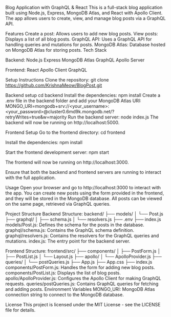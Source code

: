 Blog Application with GraphQL & React
This is a full-stack blog application built using Node.js, Express, MongoDB Atlas, and React with Apollo Client. The app allows users to create, view, and manage blog posts via a GraphQL API.

Features
Create a post: Allows users to add new blog posts.
View posts: Displays a list of all blog posts.
GraphQL API: Uses a GraphQL API for handling queries and mutations for posts.
MongoDB Atlas: Database hosted on MongoDB Atlas for storing posts.
Tech Stack

Backend:
Node.js
Express
MongoDB Atlas
GraphQL
Apollo Server

Frontend:
React
Apollo Client
GraphQL

Setup Instructions
Clone the repository:
git clone https://github.com/KrishnaMeow/BlogPost.git

Backend setup
cd backend
Install the dependencies:
npm install
Create a .env file in the backend folder and add your MongoDB Atlas URI:
MONGO_URI=mongodb+srv://<your_username>:<your_password>@cluster0.6md9k.mongodb.net/?retryWrites=true&w=majority
Run the backend server:
node index.js
The backend will now be running on http://localhost:5000.

Frontend Setup
Go to the frontend directory:
cd frontend

Install the dependencies:
npm install

Start the frontend development server:
npm start

The frontend will now be running on http://localhost:3000.

Ensure that both the backend and frontend servers are running to interact with the full application.

Usage
Open your browser and go to http://localhost:3000 to interact with the app.
You can create new posts using the form provided in the frontend, and they will be stored in the MongoDB database.
All posts can be viewed on the same page, retrieved via GraphQL queries.

Project Structure
Backend Structure:
backend/
├── models/
│   └── Post.js
├── graphql/
│   ├── schema.js
│   └── resolvers.js
├── .env
├── index.js
models/Post.js: Defines the schema for the posts in the database.
graphql/schema.js: Contains the GraphQL schema definition.
graphql/resolvers.js: Contains the resolvers for the GraphQL queries and mutations.
index.js: The entry point for the backend server.

Frontend Structure:
frontend/src/
├── components/
│   ├── PostForm.js
│   ├── PostList.js
│   └── Layout.js
├── apollo/
│   └── ApolloProvider.js
├── queries/
│   └── postQueries.js
├── App.js
├── App.css
├── index.js
components/PostForm.js: Handles the form for adding new blog posts.
components/PostList.js: Displays the list of blog posts.
apollo/ApolloProvider.js: Configures the Apollo Client for making GraphQL requests.
queries/postQueries.js: Contains GraphQL queries for fetching and adding posts.
Environment Variables
MONGO_URI: MongoDB Atlas connection string to connect to the MongoDB database.

License
This project is licensed under the MIT License - see the LICENSE file for details.
